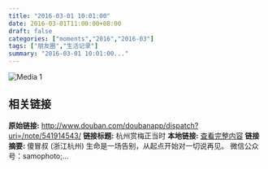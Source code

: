 ```yaml
---
title: "2016-03-01 10:01:00"
date: 2016-03-01T11:00:00+08:00
draft: false
categories: ["moments","2016","2016-03"]
tags: ["朋友圈","生活记录"]
summary: "2016-03-01 10:01:00..."
---
```


![Media 1](/Moments/photos/2016-03-01/201603011001000.jpg)

## 相关链接

**原始链接:** http://www.douban.com/doubanapp/dispatch?uri=/note/541914543/
**链接标题:** 杭州赏梅正当时
**本地链接:** [查看完整内容](/link_content/2016/03/2016-03-01-1/link_content/)
**链接摘要:** 傻冒叔
        (浙江杭州)
    生命是一场告别，从起点开始对一切说再见。 微信公众号：samophoto;...

